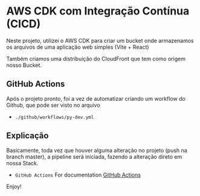 # AWS CDK com Integração Contínua (CICD)

Neste projeto, utilizei o AWS CDK para criar um bucket onde armazenamos os arquivos de uma aplicação web simples (Vite + React)

Também criamos uma distribuição do CloudFront que tem como origem nosso Bucket.

## GitHub Actions

Após o projeto pronto, foi a vez de automatizar criando um workflow do Github, que pode ser visto no arquivo

* `./github/workflows/py-dev.yml`

## Explicação

Basicamente, toda vez que houver alguma alteração no projeto (push na branch master), a pipeline será iniciada, fazendo a alteração direto em nossa Stack.

* `GitHub Actions` For documentation [GitHub Actions](https://docs.github.com/pt/actions)

Enjoy!